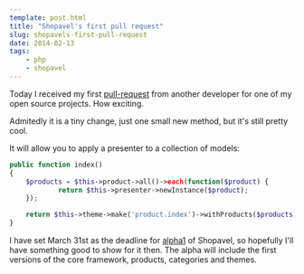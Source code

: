 ```yaml
---
template: post.html
title: "Shopavel's first pull request"
slug: shopavels-first-pull-request
date: 2014-02-13
tags:
    - php
    - shopavel
---
```

Today I received my first [pull-request](https://github.com/shopavel/shopavel/pull/8) from another developer for one of my open source projects. How exciting.

Admitedly it is a tiny change, just one small new method, but it's still pretty cool.

It will allow you to apply a presenter to a collection of models:

```php
public function index()
{
    $products = $this->product->all()->each(function($product) {
            return $this->presenter->newInstance($product);
    });

    return $this->theme->make('product.index')->withProducts($products);
}
```

I have set March 31st as the deadline for [alpha1](https://github.com/shopavel/shopavel/issues?milestone=1&state=open) of Shopavel, so hopefully I'll have something good to show for it then. The alpha will include the first versions of the core framework, products, categories and themes.